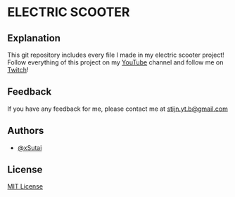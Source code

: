 #   ELECTRIC SCOOTER

##  Explanation

This git repository includes every file I made in my electric scooter project!
Follow everything of this project on my [YouTube](https://www.youtube.com/@xsutai) channel and follow me on [Twitch](https://www.twitch.tv/xsutai)!


##  Feedback

If you have any feedback for me, please contact me at stijn.yt.b@gmail.com


##  Authors

- [@xSutai](https://github.com/xSutai)


##  License

[MIT License](LICENSE)
